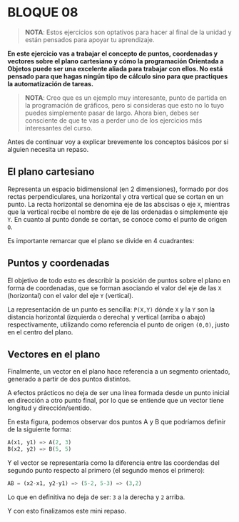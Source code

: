 # BLOQUE 08

> **NOTA**: Estos ejercicios son optativos para hacer al final de la unidad y están pensados para apoyar tu aprendizaje.

**En este ejercicio vas a trabajar el concepto de puntos, coordenadas y vectores sobre el plano cartesiano y cómo la programación Orientada a Objetos puede ser una excelente aliada para trabajar con ellos. No está pensado para que hagas ningún tipo de cálculo sino para que practiques la automatización de tareas.**

> **NOTA**: Creo que es un ejemplo muy interesante, punto de partida en la programación de gráficos, pero si consideras que esto no lo tuyo puedes simplemente pasar de largo. Ahora bien, debes ser consciente de que te vas a perder uno de los ejercicios más interesantes del curso.

Antes de continuar voy a explicar brevemente los conceptos básicos por si alguien necesita un repaso.

## El plano cartesiano

Representa un espacio bidimensional (en 2 dimensiones), formado por dos rectas perpendiculares, una horizontal y otra vertical que se cortan en un punto. La recta horizontal se denomina eje de las abscisas o eje `X`, mientras que la vertical recibe el nombre de eje de las ordenadas o simplemente eje `Y`. En cuanto al punto donde se cortan, se conoce como el punto de origen `O`.

Es importante remarcar que el plano se divide en 4 cuadrantes:

## Puntos y coordenadas

El objetivo de todo esto es describir la posición de puntos sobre el plano en forma de coordenadas, que se forman asociando el valor del eje de las `X` (horizontal) con el valor del eje `Y` (vertical).

La representación de un punto es sencilla: `P(X,Y)` dónde `X` y la `Y` son la distancia horizontal (izquierda o derecha) y vertical (arriba o abajo) respectivamente, utilizando como referencia el punto de origen `(0,0)`, justo en el centro del plano.

## Vectores en el plano

Finalmente, un vector en el plano hace referencia a un segmento orientado, generado a partir de dos puntos distintos.

A efectos prácticos no deja de ser una línea formada desde un punto inicial en dirección a otro punto final, por lo que se entiende que un vector tiene longitud y dirección/sentido.

En esta figura, podemos observar dos puntos A y B que podríamos definir de la siguiente forma:

```python
A(x1, y1) => A(2, 3)
B(x2, y2) => B(5, 5)
```

Y el vector se representaría como la diferencia entre las coordendas del segundo punto respecto al primero (el segundo menos el primero):

```python
AB = (x2-x1, y2-y1) => (5-2, 5-3) => (3,2)
```

Lo que en definitiva no deja de ser: `3` a la derecha y `2` arriba.

Y con esto finalizamos este mini repaso.
